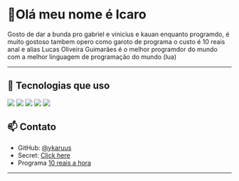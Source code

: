 <h1 align="left">👋Olá meu nome é Icaro </h1>

<p align="left">
Gosto de dar a bunda pro gabriel e vinicius e kauan enquanto programdo, é muito gostoso tambem opero como garoto de programa o custo é 10 reais anal e alias Lucas Oliveira Guimarães é o melhor programdor do mundo com a melhor linguagem de programação do mundo (lua) 
</p>

---

## 🚀 Tecnologias que uso

<p align="left">
  <img src="https://img.shields.io/badge/Node.js-339933?style=for-the-badge&logo=nodedotjs&logoColor=white" />
  <img src="https://img.shields.io/badge/MongoDB-4EA94B?style=for-the-badge&logo=mongodb&logoColor=white" />
  <img src="https://img.shields.io/badge/TypeScript-3178C6?style=for-the-badge&logo=typescript&logoColor=white" />
  <img src="https://img.shields.io/badge/Git-F05032?style=for-the-badge&logo=git&logoColor=white" />
  <img src="https://img.shields.io/badge/Go-00ADD8?style=for-the-badge&logo=go&logoColor=white" />
</p>


## 📫 Contato

- GitHub: [@ykaruus](https://github.com/ykaruus)
- Secret: [Click here](https://ykarusdev.vercel.app/)
- Programa [10 reais a hora](https://garotos_de_programa.IcaroGagarin)
---
